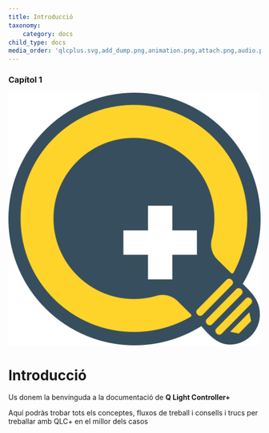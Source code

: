 ```yaml
---
title: Introducció
taxonomy:
    category: docs
child_type: docs
media_order: 'qlcplus.svg,add_dump.png,animation.png,attach.png,audio.png,audioinput.png,autostart.png,blackout.png,blind.png,chaser.png,check.png,checkbox_empty.png,collection.png,color.png,colorwheel.png,current.png,detach.png,dimmer.png,down.png,edit_add.png,editclear.png,editcopy.png,editcopyall.png,editcut.png,editdelete.png,editpaste.png,effect.png,exit.png,fade.png,fan.png,fileclose.png,fileexport.png,fileimport.png,filenew.png,fileopen.png,filesave.png,filesaveas.png,fixture.png,flash.png,flower.png,folder.png,fonts.png,forward.png,frameraised.png,framesunken.png,function.png,global.png,gobo.png,grid.png,group.png,help.png,image.png,input.png,input_output.png,intensity.png,key_bindings.png,label.png,laser.png,ledbar_beams.png,ledbar_pixels.png,liveedit.png,liveedit_vc.png,lock.png,monitor.png,movinghead.png,operate.png,other.png,pan.png,panic.png,player_pause.png,player_play.png,player_stop.png,prism.png,rainbow.png,random.png,refresh.png,remap.png,resize.png,rgbmatrix.png,rgbpanel.png,scanner.png,scene.png,script.png,show.png,shutter.png,slidermatrix.png,smoke.png,soloframe.png,square.png,star.png,strobe.png,tabview.png,tilt.png,uncheck.png,undo.png,ungroup.png,unlock.png,up.png,wizard.png,wizard_256.png,xypad.png,xypad-point.png,xypad-point-blue.png,xypad-point-yellow.png'
---
```


### Capítol 1

![qlcplus](qlcplus.svg "qlcplus")

# Introducció

Us donem la benvinguda a la  documentació de **Q Light Controller+**

Aquí podràs trobar tots els conceptes, fluxos de treball i consells i trucs per treballar amb QLC+ en el millor dels casos
